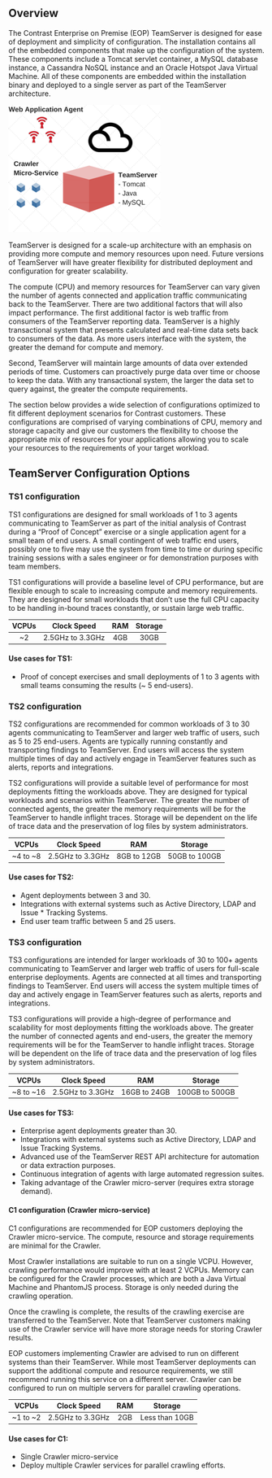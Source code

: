<!--
  title: "TeamServer Sizing Recommendations",
  description: "AWS like sizing guidelines for TeamServer and Crawler",
  tags: "installation setup EOP sizing TS1 TS2 TS3 C1 crawler"
-->

## Overview
The Contrast Enterprise on Premise (EOP) TeamServer is designed for ease of deployment and simplicity of configuration.  The installation contains all of the embedded components that make up the configuration of the system. These components include a Tomcat servlet container, a MySQL database instance, a Cassandra NoSQL instance and an Oracle Hotspot Java Virtual Machine. All of these components are embedded within the installation binary and deployed to a single server as part of the TeamServer architecture.

<a href="assets/images/KB2-k02.png" rel="lightbox" title="Components"><img class="thumbnail" src="assets/images/KB2-k02.png"/></a>

TeamServer is designed for a scale-up architecture with an emphasis on providing more compute and memory resources upon need. Future versions of TeamServer will have greater flexibility for distributed deployment and configuration for greater scalability.

The compute (CPU) and memory resources for TeamServer can vary given the number of agents connected and application traffic communicating back to the TeamServer. There are two additional factors that will also impact performance.
The first additional factor is web traffic from consumers of the TeamServer reporting data. TeamServer is a highly transactional system that presents calculated and real-time data sets back to consumers of the data. As more users interface with the system, the greater the demand for compute and memory.

Second, TeamServer will maintain large amounts of data over extended periods of time. Customers can proactively purge data over time or choose to keep the data. With any transactional system, the larger the data set to query against, the greater the compute requirements.

The section below provides a wide selection of configurations optimized to fit different deployment scenarios for Contrast customers. These configurations are comprised of varying combinations of CPU, memory and storage capacity and give our customers the flexibility to choose the appropriate mix of resources for your applications allowing you to scale your resources to the requirements of your target workload.

## TeamServer Configuration Options

### TS1 configuration
TS1 configurations are designed for small workloads of 1 to 3 agents communicating to TeamServer as part of the initial analysis of Contrast during a “Proof of Concept” exercise or a single application agent for a small team of end users. A small contingent of web traffic end users, possibly one to five may use the system from time to time or during specific training sessions with a sales engineer or for demonstration purposes with team members.

TS1 configurations will provide a baseline level of CPU performance, but are flexible enough to scale to increasing compute and memory requirements. They are designed for small workloads that don’t use the full CPU capacity to be handling in-bound traces constantly, or sustain large web traffic. 

| VCPUs | Clock Speed      | RAM | Storage |
|:-----:|:----------------:|:---:|:-------:|
| ~2    | 2.5GHz to 3.3GHz | 4GB |  30GB   |



#### Use cases for TS1:
* Proof of concept exercises and small deployments of 1 to 3 agents with small teams consuming the results (~ 5 end-users).

### TS2 configuration
TS2 configurations are recommended for common workloads of 3 to 30 agents communicating to TeamServer and larger web traffic of users, such as 5 to 25 end-users. Agents are typically running constantly and transporting findings to TeamServer. End users will access the system multiple times of day and actively engage in TeamServer features such as alerts, reports and integrations.

TS2 configurations will provide a suitable level of performance for most deployments fitting the workloads above. They are designed for typical workloads and scenarios within TeamServer. The greater the number of connected agents, the greater the memory requirements will be for the TeamServer to handle inflight traces. Storage will be dependent on the life of trace data and the preservation of log files by system administrators.

| VCPUs | Clock Speed      | RAM | Storage |
|:--------:|:----------------:|:---:|:-------:|
| ~4 to ~8 | 2.5GHz to 3.3GHz | 8GB to 12GB |  50GB to 100GB   |


 
#### Use cases for TS2:
* Agent deployments between 3 and 30.
* Integrations with external systems such as Active Directory, LDAP and Issue * Tracking Systems.
* End user team traffic between 5 and 25 users.

### TS3 configuration
TS3 configurations are intended for larger workloads of 30 to 100+ agents communicating to TeamServer and larger web traffic of users for full-scale enterprise deployments. Agents are connected at all times and transporting findings to TeamServer. End users will access the system multiple times of day and actively engage in TeamServer features such as alerts, reports and integrations.

TS3 configurations will provide a high-degree of performance and scalability for most deployments fitting the workloads above. The greater the number of connected agents and end-users, the greater the memory requirements will be for the TeamServer to handle inflight traces. Storage will be dependent on the life of trace data and the preservation of log files by system administrators. 

| VCPUs | Clock Speed      | RAM | Storage |
|:--------:|:----------------:|:---:|:-------:|
| ~8 to ~16 | 2.5GHz to 3.3GHz | 16GB to 24GB |  100GB to 500GB   |



#### Use cases for TS3:
* Enterprise agent deployments greater than 30.
* Integrations with external systems such as Active Directory, LDAP and Issue Tracking Systems.
* Advanced use of the TeamServer REST API architecture for automation or data extraction purposes.
* Continuous integration of agents with large automated regression suites.
* Taking advantage of the Crawler micro-server (requires extra storage demand).

#### C1 configuration (Crawler micro-service)
C1 configurations are recommended for EOP customers deploying the Crawler micro-service. The compute, resource and storage requirements are minimal for the Crawler.

Most Crawler installations are suitable to run on a single VCPU. However, crawling performance would improve with at least 2 VCPUs. Memory can be configured for the Crawler processes, which are both a Java Virtual Machine and PhantomJS process. Storage is only needed during the crawling operation. 

Once the crawling is complete, the results of the crawling exercise are transferred to the TeamServer. Note that TeamServer customers making use of the Crawler service will have more storage needs for storing Crawler results. 

EOP customers implementing Crawler are advised to run on different systems than their TeamServer. While most TeamServer deployments can support the additional compute and resource requirements, we still recommend running this service on a different server. Crawler can be configured to run on multiple servers for parallel crawling operations.

| VCPUs | Clock Speed      | RAM | Storage |
|:-----:|:----------------:|:---:|:-------:|
| ~1 to ~2 | 2.5GHz to 3.3GHz | 2GB | Less than 10GB   |



#### Use cases for C1:
* Single Crawler micro-service
* Deploy multiple Crawler services for parallel crawling efforts.
